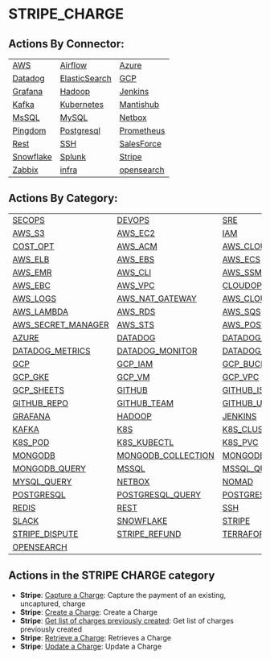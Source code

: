 # STRIPE\_CHARGE

## Actions By Connector:

|                                   |                                           |                                     |
| --------------------------------- | ----------------------------------------- | ----------------------------------- |
| [AWS](action\_AWS.md)             | [Airflow](action\_AIRFLOW.md)             | [Azure](action\_AZURE.md)           |
| [Datadog](action\_DATADOG.md)     | [ElasticSearch](action\_ELASTICSEARCH.md) | [GCP](action\_GCP.md)               |
| [Grafana](action\_GRAFANA.md)     | [Hadoop](action\_HADOOP.md)               | [Jenkins](action\_JENKINS.md)       |
| [Kafka](action\_KAFKA.md)         | [Kubernetes](action\_KUBERNETES.md)       | [Mantishub](action\_MANTISHUB.md)   |
| [MsSQL](action\_MSSQL.md)         | [MySQL](action\_MYSQL.md)                 | [Netbox](action\_NETBOX.md)         |
| [Pingdom](action\_PINGDOM.md)     | [Postgresql](action\_POSTGRESQL.md)       | [Prometheus](action\_PROMETHEUS.md) |
| [Rest](action\_REST.md)           | [SSH](action\_SSH.md)                     | [SalesForce](action\_SALESFORCE.md) |
| [Snowflake](action\_SNOWFLAKE.md) | [Splunk](action\_SPLUNK.md)               | [Stripe](action\_STRIPE.md)         |
| [Zabbix](action\_ZABBIX.md)       | [infra](action\_INFRA.md)                 | [opensearch](action\_OPENSEARCH.md) |

## Actions By Category:

|                                                         |                                                       |                                                   |
| ------------------------------------------------------- | ----------------------------------------------------- | ------------------------------------------------- |
| [SECOPS](action\_SECOPS.md)                             | [DEVOPS](action\_DEVOPS.md)                           | [SRE](action\_SRE.md)                             |
| [AWS\_S3](action\_AWS\_S3.md)                           | [AWS\_EC2](action\_AWS\_EC2.md)                       | [IAM](action\_IAM.md)                             |
| [COST\_OPT](action\_COST\_OPT.md)                       | [AWS\_ACM](action\_AWS\_ACM.md)                       | [AWS\_CLOUDWATCH](action\_AWS\_CLOUDWATCH.md)     |
| [AWS\_ELB](action\_AWS\_ELB.md)                         | [AWS\_EBS](action\_AWS\_EBS.md)                       | [AWS\_ECS](action\_AWS\_ECS.md)                   |
| [AWS\_EMR](action\_AWS\_EMR.md)                         | [AWS\_CLI](action\_AWS\_CLI.md)                       | [AWS\_SSM](action\_AWS\_SSM.md)                   |
| [AWS\_EBC](action\_AWS\_EBC.md)                         | [AWS\_VPC](action\_AWS\_VPC.md)                       | [CLOUDOPS](action\_CLOUDOPS.md)                   |
| [AWS\_LOGS](action\_AWS\_LOGS.md)                       | [AWS\_NAT\_GATEWAY](action\_AWS\_NAT\_GATEWAY.md)     | [AWS\_CLOUDTRAIL](action\_AWS\_CLOUDTRAIL.md)     |
| [AWS\_LAMBDA](action\_AWS\_LAMBDA.md)                   | [AWS\_RDS](action\_AWS\_RDS.md)                       | [AWS\_SQS](action\_AWS\_SQS.md)                   |
| [AWS\_SECRET\_MANAGER](action\_AWS\_SECRET\_MANAGER.md) | [AWS\_STS](action\_AWS\_STS.md)                       | [AWS\_POSTGRES](action\_AWS\_POSTGRES.md)         |
| [AZURE](action\_AZURE.md)                               | [DATADOG](action\_DATADOG.md)                         | [DATADOG\_INCIDENT](action\_DATADOG\_INCIDENT.md) |
| [DATADOG\_METRICS](action\_DATADOG\_METRICS.md)         | [DATADOG\_MONITOR](action\_DATADOG\_MONITOR.md)       | [DATADOG\_ALERTS](action\_DATADOG\_ALERTS.md)     |
| [GCP](action\_GCP.md)                                   | [GCP\_IAM](action\_GCP\_IAM.md)                       | [GCP\_BUCKET](action\_GCP\_BUCKET.md)             |
| [GCP\_GKE](action\_GCP\_GKE.md)                         | [GCP\_VM](action\_GCP\_VM.md)                         | [GCP\_VPC](action\_GCP\_VPC.md)                   |
| [GCP\_SHEETS](action\_GCP\_SHEETS.md)                   | [GITHUB](action\_GITHUB.md)                           | [GITHUB\_ISSUE](action\_GITHUB\_ISSUE.md)         |
| [GITHUB\_REPO](action\_GITHUB\_REPO.md)                 | [GITHUB\_TEAM](action\_GITHUB\_TEAM.md)               | [GITHUB\_USER](action\_GITHUB\_USER.md)           |
| [GRAFANA](action\_GRAFANA.md)                           | [HADOOP](action\_HADOOP.md)                           | [JENKINS](action\_JENKINS.md)                     |
| [KAFKA](action\_KAFKA.md)                               | [K8S](action\_K8S.md)                                 | [K8S\_CLUSTER](action\_K8S\_CLUSTER.md)           |
| [K8S\_POD](action\_K8S\_POD.md)                         | [K8S\_KUBECTL](action\_K8S\_KUBECTL.md)               | [K8S\_PVC](action\_K8S\_PVC.md)                   |
| [MONGODB](action\_MONGODB.md)                           | [MONGODB\_COLLECTION](action\_MONGODB\_COLLECTION.md) | [MONGODB\_CLUSTER](action\_MONGODB\_CLUSTER.md)   |
| [MONGODB\_QUERY](action\_MONGODB\_QUERY.md)             | [MSSQL](action\_MSSQL.md)                             | [MSSQL\_QUERY](action\_MSSQL\_QUERY.md)           |
| [MYSQL\_QUERY](action\_MYSQL\_QUERY.md)                 | [NETBOX](action\_NETBOX.md)                           | [NOMAD](action\_NOMAD.md)                         |
| [POSTGRESQL](action\_POSTGRESQL.md)                     | [POSTGRESQL\_QUERY](action\_POSTGRESQL\_QUERY.md)     | [POSTGRESQL\_TABLE](action\_POSTGRESQL\_TABLE.md) |
| [REDIS](action\_REDIS.md)                               | [REST](action\_REST.md)                               | [SSH](action\_SSH.md)                             |
| [SLACK](action\_SLACK.md)                               | [SNOWFLAKE](action\_SNOWFLAKE.md)                     | [STRIPE](action\_STRIPE.md)                       |
| [STRIPE\_DISPUTE](action\_STRIPE\_DISPUTE.md)           | [STRIPE\_REFUND](action\_STRIPE\_REFUND.md)           | [TERRAFORM](action\_TERRAFORM.md)                 |
| [OPENSEARCH](action\_OPENSEARCH.md)                     |                                                       |                                                   |

## Actions in the STRIPE CHARGE category

* **Stripe**: [Capture a Charge](https://github.com/unskript/Awesome-CloudOps-Automation/tree/master/Stripe/legos/stripe\_capture\_charge/README.md): Capture the payment of an existing, uncaptured, charge
* **Stripe**: [Create a Charge](https://github.com/unskript/Awesome-CloudOps-Automation/tree/master/Stripe/legos/stripe\_create\_charge/README.md): Create a Charge
* **Stripe**: [Get list of charges previously created](https://github.com/unskript/Awesome-CloudOps-Automation/tree/master/Stripe/legos/stripe\_get\_all\_charges/README.md): Get list of charges previously created
* **Stripe**: [Retrieve a Charge](https://github.com/unskript/Awesome-CloudOps-Automation/tree/master/Stripe/legos/stripe\_retrieve\_charge/README.md): Retrieves a Charge
* **Stripe**: [Update a Charge](https://github.com/unskript/Awesome-CloudOps-Automation/tree/master/Stripe/legos/stripe\_update\_charge/README.md): Update a Charge
